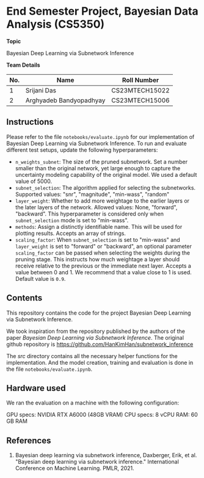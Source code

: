 # End Semester Project, Bayesian Data Analysis (CS5350)

**Topic**

Bayesian Deep Learning via Subnetwork Inference

**Team Details**

| No. | Name                    | Roll Number    |
|-----|-------------------------|----------------|
| 1   | Srijani Das             | CS23MTECH15022 |
| 2   | Arghyadeb Bandyopadhyay | CS23MTECH15006 |

## Instructions

Please refer to the file `notebooks/evaluate.ipynb` for our implementation of Bayesian Deep Learning via Subnetwork Inference. To run and evaluate different test setups, update the following hyperparameters:

* `n_weights_subnet`: The size of the pruned subnetwork. Set a number smaller than the original network, yet large enough to capture the uncertainty modeling capability of the original model. We used a default value of 5000.
* `subnet_selection`:  The algorithm applied for selecting the subnetworks. Supported values: "snr", "magnitude", "min-wass", "random"
* `layer_weight`: Whether to add more weightage to the earlier layers or the later layers of the network. Allowed values: None, "forward", "backward". This hyperparameter is considered only when `subnet_selection` mode is set to "min-wass".
* `methods`: Assign a distinctly identifiable name. This will be used for plotting results. Accepts an array of strings.
* `scaling_factor`: When `subnet_selection` is set to "min-wass" and `layer_weight` is set to "forward" or "backward", an optional parameter `scaling_factor` can be passed when selecting the weights during the pruning stage. This instructs how much weightage a layer should receive relative to the previous or the immediate next layer. Accepts a value between 0 and 1. We recommend that a value close to 1 is used. Default value is `0.9`.

## Contents

This repository contains the code for the project Bayesian Deep Learning via Subnetwork Inference.

We took inspiration from the repository published by the authors of the paper _Bayesian Deep Learning via Subnetwork Inference_. The original github repository is https://github.com/HanKimHan/subnetwork_inference

The _src_ directory contains all the necessary helper functions for the implementation. And the model creation, training and evaluation is done in the file `notebooks/evaluate.ipynb`.

## Hardware used

We ran the evaluation on a machine with the following configuration:

GPU specs: NVIDIA RTX A6000 (48GB VRAM)
CPU specs: 8 vCPU
RAM: 60 GB RAM

## References

1. Bayesian deep learning via subnetwork inference, Daxberger, Erik, et al. "Bayesian deep learning via subnetwork inference." International Conference on Machine Learning. PMLR, 2021.
